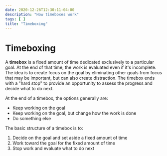 ```yaml
---
date: 2020-12-26T12:30:11-04:00
description: "How timeboxes work"
tags: [ ]
title: "Timeboxing"
---
```


# Timeboxing

A **timebox** is a fixed amount of time dedicated exclusively to a particular goal. At the end of that time, the work is evaluated even if it's incomplete. The idea is to create focus on the goal by eliminating other goals from focus that may be important, but can also create distraction. The timebox ends with a "hard stop" to provide an opportunity to assess the progress and decide what to do next.

At the end of a timebox, the options generally are:

* Keep working on the goal
* Keep working on the goal, but change how the work is done
* Do something else

The basic structure of a timebox is to:

1. Decide on the goal and set aside a fixed amount of time
2. Work toward the goal for the fixed amount of time
3. Stop work and evaluate what to do next
